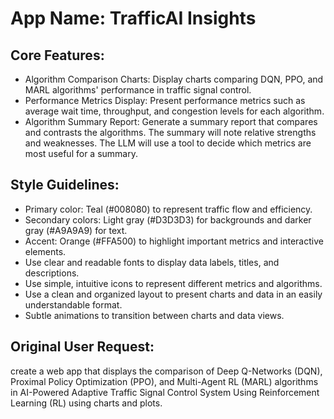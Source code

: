 # **App Name**: TrafficAI Insights

## Core Features:

- Algorithm Comparison Charts: Display charts comparing DQN, PPO, and MARL algorithms' performance in traffic signal control.
- Performance Metrics Display: Present performance metrics such as average wait time, throughput, and congestion levels for each algorithm.
- Algorithm Summary Report: Generate a summary report that compares and contrasts the algorithms. The summary will note relative strengths and weaknesses. The LLM will use a tool to decide which metrics are most useful for a summary.

## Style Guidelines:

- Primary color: Teal (#008080) to represent traffic flow and efficiency.
- Secondary colors: Light gray (#D3D3D3) for backgrounds and darker gray (#A9A9A9) for text.
- Accent: Orange (#FFA500) to highlight important metrics and interactive elements.
- Use clear and readable fonts to display data labels, titles, and descriptions.
- Use simple, intuitive icons to represent different metrics and algorithms.
- Use a clean and organized layout to present charts and data in an easily understandable format.
- Subtle animations to transition between charts and data views.

## Original User Request:
create a web app that displays the comparison of Deep Q-Networks (DQN), Proximal Policy Optimization (PPO), and Multi-Agent RL (MARL) algorithms in AI-Powered Adaptive Traffic Signal Control System Using Reinforcement Learning (RL) using charts and plots.
  